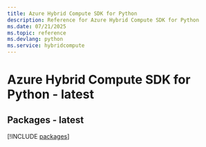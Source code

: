 ```yaml
---
title: Azure Hybrid Compute SDK for Python
description: Reference for Azure Hybrid Compute SDK for Python
ms.date: 07/21/2025
ms.topic: reference
ms.devlang: python
ms.service: hybridcompute
---
```

# Azure Hybrid Compute SDK for Python - latest
## Packages - latest
[!INCLUDE [packages](hybrid-compute-index.md)]
